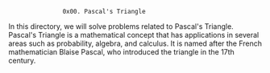                    0x00. Pascal's Triangle

In this directory, we will solve problems related to Pascal's Triangle. Pascal's Triangle is a mathematical concept that has applications in several areas such as probability, algebra, and calculus. It is named after the French mathematician Blaise Pascal, who introduced the triangle in the 17th century.

